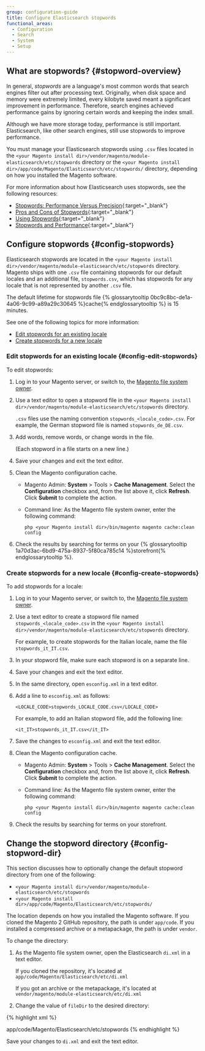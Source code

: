 ```yaml
---
group: configuration-guide
title: Configure Elasticsearch stopwords
functional_areas:
  - Configuration
  - Search
  - System
  - Setup
---
```


## What are stopwords? {#stopword-overview}

In general, *stopwords* are a language's most common words that search engines filter out after processing text. Originally, when disk space and memory were extremely limited, every kilobyte saved meant a significant improvement in performance. Therefore, search engines achieved performance gains by ignoring certain words and keeping the index small.

Although we have more storage today, performance is still important. Elasticsearch, like other search engines, still use stopwords to improve performance.

You must manage your Elasticsearch stopwords using `.csv` files located in the `<your Magento install dir>/vendor/magento/module-elasticsearch/etc/stopwords` directory or the `<your Magento install dir>/app/code/Magento/Elasticsearch/etc/stopwords/` directory, depending on how you installed the Magento software.

For more information about how Elasticsearch uses stopwords, see the following resources:

*	[Stopwords: Performance Versus Precision](https://www.elastic.co/guide/en/elasticsearch/guide/current/stopwords.html){:target="_blank"}
*	[Pros and Cons of Stopwords](https://www.elastic.co/guide/en/elasticsearch/guide/current/pros-cons-stopwords.html){:target="_blank"}
*	[Using Stopwords](https://www.elastic.co/guide/en/elasticsearch/guide/current/using-stopwords.html){:target="_blank"}
*	[Stopwords and Performance](https://www.elastic.co/guide/en/elasticsearch/guide/current/stopwords-performance.html){:target="_blank"}

## Configure stopwords {#config-stopwords}

Elasticsearch stopwords are located in the `<your Magento install dir>/vendor/magento/module-elasticsearch/etc/stopwords` directory. Magento ships with one `.csv` file containing stopwords for our default locales and an additional file, `stopwords.csv`, which has stopwords for any locale that is not represented by another `.csv` file.

The default lifetime for stopwords file {% glossarytooltip 0bc9c8bc-de1a-4a06-9c99-a89a29c30645 %}cache{% endglossarytooltip %} is 15 minutes.

See one of the following topics for more information:

*	[Edit stopwords for an existing locale](#config-edit-stopwords)
*	[Create stopwords for a new locale](#config-create-stopwords)

### Edit stopwords for an existing locale {#config-edit-stopwords}

To edit stopwords:

1.	Log in to your Magento server, or switch to, the [Magento file system owner]({{page.baseurl}}/install-gde/prereq/apache-user.html).
2.	Use a text editor to open a stopword file in the `<your Magento install dir>/vendor/magento/module-elasticsearch/etc/stopwords` directory.

	`.csv` files use the naming convention `stopwords_<locale_code>.csv`. For example, the German stopword file is named `stopwords_de_DE.csv`.
3.	Add words, remove words, or change words in the file.

	(Each stopword in a file starts on a new line.)
4.	Save your changes and exit the text editor.
5.	Clean the Magento configuration cache.

	*	Magento Admin: **System** > Tools > **Cache Management**. Select the **Configuration** checkbox and, from the list above it, click **Refresh**. Click **Submit** to complete the action.

	*	Command line: As the Magento file system owner, enter the following command:

			php <your Magento install dir>/bin/magento magento cache:clean config
6.	Check the results by searching for terms on your {% glossarytooltip 1a70d3ac-6bd9-475a-8937-5f80ca785c14 %}storefront{% endglossarytooltip %}.

### Create stopwords for a new locale {#config-create-stopwords}

To add stopwords for a locale:

1.	Log in to your Magento server, or switch to, the [Magento file system owner]({{page.baseurl}}/install-gde/prereq/apache-user.html).
2.	Use a text editor to create a stopword file named `stopwords_<locale_code>.csv` in the `<your Magento install dir>/vendor/magento/module-elasticsearch/etc/stopwords` directory.

	For example, to create stopwords for the Italian locale, name the file `stopwords_it_IT.csv`.

3.	In your stopword file, make sure each stopword is on a separate line.
4.	Save your changes and exit the text editor.
5.	In the same directory, open `esconfig.xml` in a text editor.
6.	Add a line to `esconfig.xml` as follows:

	    <LOCALE_CODE>stopwords_LOCALE_CODE.csv</LOCALE_CODE>

    For example, to add an Italian stopword file, add the following line:

	    <it_IT>stopwords_it_IT.csv</it_IT>
7.	Save the changes to `esconfig.xml` and exit the text editor.
8.	Clean the Magento configuration cache.

	*	Magento Admin: **System** > Tools > **Cache Management**. Select the **Configuration** checkbox and, from the list above it, click **Refresh**. Click **Submit** to complete the action.

	*	Command line: As the Magento file system owner, enter the following command:

			php <your Magento install dir>/bin/magento magento cache:clean config
9.	Check the results by searching for terms on your storefront.

## Change the stopword directory {#config-stopword-dir}

This section discusses how to optionally change the default stopword directory from one of the following:

*	`<your Magento install dir>/vendor/magento/module-elasticsearch/etc/stopwords`
*	`<your Magento install dir>/app/code/Magento/Elasticsearch/etc/stopwords/`

The location depends on how you installed the Magento software. If you cloned the Magento 2 GitHub repository, the path is under `app/code`. If you installed a compressed archive or a metapackage, the path is under `vendor`.

To change the directory:

1.	As the Magento file system owner, open the Elasticsearch `di.xml` in a text editor.

	If you cloned the repository, it's located at `app/code/Magento/Elasticsearch/etc/di.xml`

	If you got an archive or the metapackage, it's located at `vendor/magento/module-elasticsearch/etc/di.xml`

2.	Change the value of `fileDir` to the desired directory:

{% highlight xml %}

<type name="Magento\Elasticsearch\SearchAdapter\Query\Preprocessor\Stopwords">
    <arguments>
        <argument name="fileDir" xsi:type="string">app/code/Magento/Elasticsearch/etc/stopwords</argument>
    </arguments>
</type>
{% endhighlight %}

Save your changes to `di.xml` and exit the text editor.
